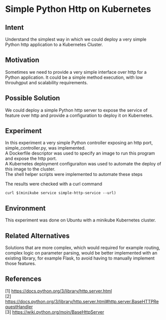 # Simple Python Http on Kubernetes
## Intent
Understand the simplest way in which we could deploy a very simple Python http application to a Kubernetes Cluster.

## Motivation
Sometimes we need to provide a very simple interface over http for a Python application. It could be a simple method execution, with low throuhgput and scalability requirements.

## Possible Solution
We could deploy a simple Python http server to expose the service of feature over http and provide a configuration to deploy it on Kubernetes.

## Experiment
In this experiment a very simple Python controller exposing an http port, simple_controller.py, was implemented.<br>
A Dockerfile descriptor was used to specify an image to run this program and expose the http port.<br>
A Kubernetes deployment configuraiton was used to automate the deploy of this image to the cluster.<br>
The shell helper scripts were implemented to automate these steps<br>

The results were checked with a curl command

```Shell
curl $(minikube service simple-http-service --url)
```

## Environment
This experiment was done on Ubuntu with a minikube Kubernetes cluster.

## Related Alternatives
Solutions that are more complex, which would required for example routing, complex logic on parameter parsing, would be better implemented with an existing library, for example Flask, to avoid having to manually implement those features.

## References
[1] https://docs.python.org/3/library/http.server.html<br>
[2] https://docs.python.org/3/library/http.server.html#http.server.BaseHTTPRequestHandler<br>
[3] https://wiki.python.org/moin/BaseHttpServer <br>